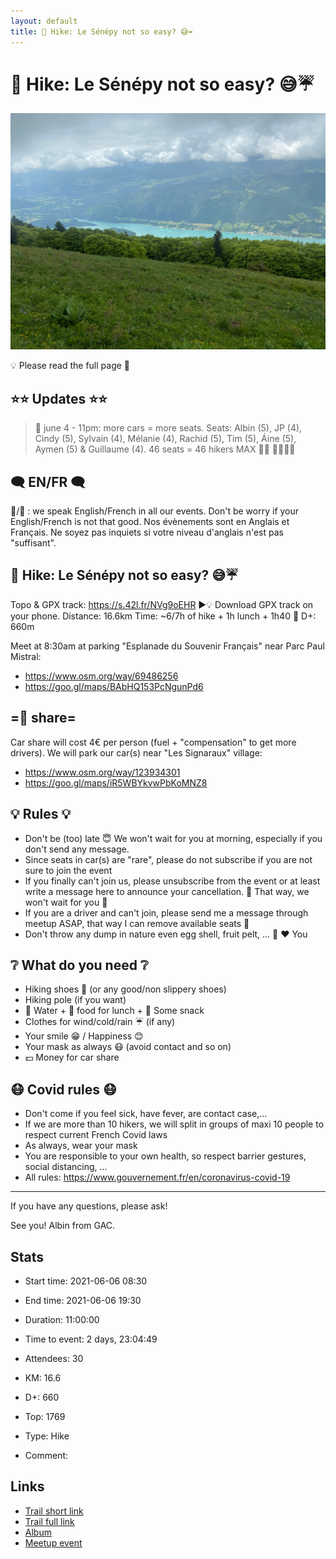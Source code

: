 ```yaml
---
layout: default
title: 🥾 Hike: Le Sénépy not so easy? 😅☔
---
```


# 🥾 Hike: Le Sénépy not so easy? 😅☔

![2021-06-06](/Stats/img/orig/2021-06-06.jpg)

💡 Please read the full page 💜

## ⭐⭐ Updates ⭐⭐
> 📅 june 4 - 11pm: more cars = more seats. Seats: Albin (5), JP (4), Cindy (5), Sylvain (4), Mélanie (4), Rachid (5), Tim (5), Áine (5), Aymen (5) & Guillaume (4). 46 seats = 46 hikers MAX 🤩😇 🚶‍♀️🚶‍♂️

## 🗨️ EN/FR 🗨️
🦅/🐓 : we speak English/French in all our events. Don't be worry if your English/French is not that good. Nos évènements sont en Anglais et Français. Ne soyez pas inquiets si votre niveau d'anglais n'est pas "suffisant".

## 🥾 Hike: Le Sénépy not so easy? 😅☔
Topo & GPX track: https://s.42l.fr/NVg9oEHR
▶💡 Download GPX track on your phone.
Distance: 16.6km
Time: ~6/7h of hike + 1h lunch + 1h40 🚗
D+: 660m

Meet at 8:30am at parking "Esplanade du Souvenir Français" near Parc Paul Mistral:
- https://www.osm.org/way/69486256
- https://goo.gl/maps/BAbHQ153PcNgunPd6

## =🚗 share=
Car share will cost 4€ per person (fuel + "compensation" to get more drivers).
We will park our car(s) near "Les Signaraux" village:
- https://www.osm.org/way/123934301
- https://goo.gl/maps/iR5WBYkvwPbKoMNZ8

## 💡 Rules 💡
- Don't be (too) late 😇 We won't wait for you at morning, especially if you don't send any message.
- Since seats in car(s) are "rare", please do not subscribe if you are not sure to join the event
- If you finally can't join us, please unsubscribe from the event or at least write a message here to announce your cancellation. 💜 That way, we won't wait for you 💜
- If you are a driver and can't join, please send me a message through meetup ASAP, that way I can remove available seats 🚗
- Don't throw any dump in nature even egg shell, fruit pelt, ... 🌳 ❤️ You

## ❔ What do you need ❔
- Hiking shoes 🥾 (or any good/non slippery shoes)
- Hiking pole (if you want)
- 🧃 Water + 🥕 food for lunch + 🍫 Some snack
- Clothes for wind/cold/rain ☔ (if any)
- Your smile 😁 / Happiness 😊
- Your mask as always 😷 (avoid contact and so on)
- 💵 Money for car share

## 😷 Covid rules 😷
- Don't come if you feel sick, have fever, are contact case,...
- If we are more than 10 hikers, we will split in groups of maxi 10 people to respect current French Covid laws
- As always, wear your mask
- You are responsible to your own health, so respect barrier gestures, social distancing, ...
- All rules: https://www.gouvernement.fr/en/coronavirus-covid-19

-----------------------
If you have any questions, please ask!

See you! Albin from GAC.

## Stats

- Start time: 2021-06-06 08:30
- End time: 2021-06-06 19:30
- Duration: 11:00:00
- Time to event: 2 days, 23:04:49
- Attendees: 30

- KM: 16.6
- D+: 660
- Top: 1769
- Type: Hike
- Comment: 

## Links

- [Trail short link](https://s.42l.fr/NVg9oEHR)
- [Trail full link]()
- [Album](https://binnette.github.io/GacImg2021/2021-06-06-🥾-Hike-Le-Senepy-not-so-easy?-😅☔.html)
- [Meetup event](https://www.meetup.com/grenoble-adventure-club-english-french/events/278590932/)
